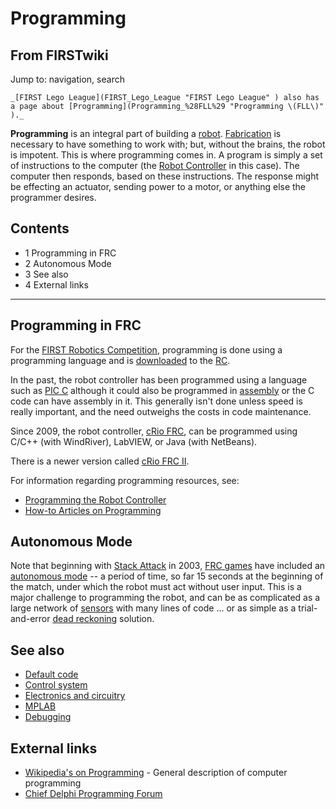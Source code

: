 # Programming

## From FIRSTwiki

Jump to: navigation, search

```
_[FIRST Lego League](FIRST_Lego_League "FIRST Lego League" ) also has a page about [Programming](Programming_%28FLL%29 "Programming \(FLL\)" )._
```

**Programming** is an integral part of building a [robot](Robot "Robot"). [Fabrication](Fabrication "Fabrication") is necessary to have something to work with; but, without the brains, the robot is impotent. This is where programming comes in. A program is simply a set of instructions to the computer (the [Robot Controller](robot-controller) in this case). The computer then responds, based on these instructions. The response might be effecting an actuator, sending power to a motor, or anything else the programmer desires.

## Contents

- 1 Programming in FRC
- 2 Autonomous Mode
- 3 See also
- 4 External links

--------------------------------------------------------------------------------

## Programming in FRC

For the [FIRST Robotics Competition](FIRST_Robotics_Competition "FIRST Robotics Competition"), programming is done using a programming language and is [downloaded](Downloading_a_program "Downloading a
program") to the [RC](robot-controller).

In the past, the robot controller has been programmed using a language such as [PIC C](PIC_C "PIC C") although it could also be programmed in [assembly](Assembly "Assembly") or the C code can have assembly in it. This generally isn't done unless speed is really important, and the need outweighs the costs in code maintenance.

Since 2009, the robot controller, [cRio FRC](CRio_FRC "CRio FRC"), can be programmed using C/C++ (with WindRiver), LabVIEW, or Java (with NetBeans).

There is a newer version called [cRio FRC II](CRio_FRC_II "CRio FRC
II").

For information regarding programming resources, see:

- [Programming the Robot Controller](Programming_the_Robot_Controller "Programming the Robot Controller")
- [How-to Articles on Programming](How-to#Programming "How-to")

## Autonomous Mode

Note that beginning with [Stack Attack](Stack_Attack "Stack Attack") in 2003, [FRC games](FRC_games "FRC games") have included an [autonomous mode](Autonomous_mode "Autonomous mode") -- a period of time, so far 15 seconds at the beginning of the match, under which the robot must act without user input. This is a major challenge to programming the robot, and can be as complicated as a large network of [sensors](sensor) with many lines of code ... or as simple as a trial-and-error [dead reckoning](Dead_reckoning "Dead
reckoning") solution.

## See also

- [Default code](Default_code "Default code")
- [Control system](Control_system "Control system")
- [Electronics and circuitry](Electronics_and_circuitry "Electronics and circuitry")
- [MPLAB](MPLAB "MPLAB")
- [Debugging](Debugging "Debugging")

## External links

- [Wikipedia's on Programming](http://www.wikipedia.org/wiki/Programming "wikipedia:Programming") - General description of computer programming
- [Chief Delphi Programming Forum](http://www.chiefdelphi.com/forums/forumdisplay.php?f=51 "http://www.chiefdelphi.com/forums/forumdisplay.php?f=51")
